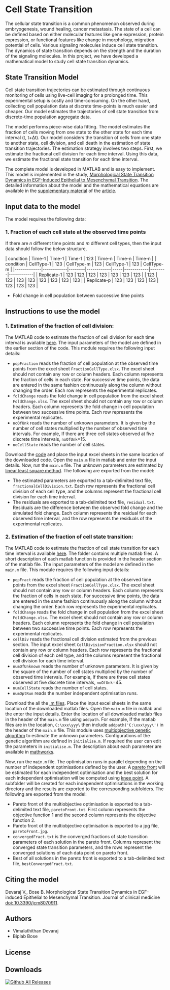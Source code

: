 # Cell State Transition
The cellular state transition is a common phenomenon observed during embryogenesis, wound healing, cancer metastasis. The state of a cell can be defined based on either molecular features like gene expression, protein expression, or functional features like change in morphology, migration potential of cells. Various signaling molecules induce cell state transition. The dynamics of state transition depends on the strength and the duration of the signaling molecules. In this project, we have developed a mathematical model to study cell state transition dynamics.

## State Transition Model
Cell state transition trajectories can be estimated through continuous monitoring of cells using live-cell imaging for a prolonged time. This experimental setup is costly and time-consuming. On the other hand, collecting cell population data at discrete time-points is much easier and cheaper. Our model estimates the trajectories of cell state transition from discrete-time population aggregate data.

The model performs piece-wise data fitting. The model estimates the fraction of cells moving from one state to the other state for each time interval (t, t+&#916;t). Our model considers the transition of cells from one state to another state, cell division, and cell death in the estimation of state transition trajectories. The estimation strategy involves two steps. First, we estimate the fractional cell division for each time interval. Using this data, we estimate the fractional state transition for each time interval.

The complete model is developed in MATLAB and is easy to implement. This model is implemented in the study, [Morphological State Transition Dynamics in EGF-Induced Epithelial to Mesenchymal Transition](https://www.mdpi.com/2077-0383/8/7/911/htm). The detailed information about the model and the mathematical equations are available in the [supplementary material](https://www.mdpi.com/2077-0383/8/7/911#supplementary) of the [article](https://www.mdpi.com/2077-0383/8/7/911).

## Input data to the model
The model requires the following data:

### 1. Fraction of each cell state at the observed time points

   If there are _n_ different time points and _m_ different cell types, then the input data should follow the below structure,

|  condition  |   Time-1   | Time-1 |   Time-1   | 123 |   Time-n   | Time-n |   Time-n   |
|  condition  | CellType-1 |  123   | CellType-m | 123 | CellType-1 |  123   | CellType-m |
|-------------|------------|--------|------------|-----|------------|--------|------------|
| Replicate-1 | 123        | 123    | 123        | 123 | 123        | 123    | 123        |
| 123         | 123        | 123    | 123        | 123 | 123        | 123    | 123        |
| Replicate-p | 123        | 123    | 123        | 123 | 123        | 123    | 123        |

   * Fold change in cell population between successive time points

## Instructions to use the model
### 1. Estimation of the fraction of cell division:
The MATLAB code to estimate the fraction of cell division for each time interval is available [here](FractionalCellDivisionEstimationCode/main.m). The input parameters of the model are defined in the earlier section of the code. This module requires the following input details:

   * `popFraction` reads the fraction of cell population at the observed time points from the excel sheet `FractionCellType.xlsx`. The excel sheet should not contain any row or column headers. Each column represents the fraction of cells in each state. For successive time points, the data are entered in the same fashion continuously along the column without changing the order. Each row represents the experimental replicates.
   * `foldChange` reads the fold change in cell population from the excel sheet `FoldChange.xlsx`. The excel sheet should not contain any row or column headers. Each column represents the fold change in cell population between two successive time points. Each row represents the experimental replicates.
   * `noOfUnk` reads the number of unknown parameters. It is given by the number of cell states multiplied by the number of observed time intervals. For example, If there are three cell states observed at five discrete time intervals, `noOfUnk`=15.
   * `noCellState` reads the number of cell states.

Download the [code](FractionalCellDivisionEstimationCode/main.m) and place the input excel sheets in the same location of the downloaded code. Open the `main.m` file in matlab and enter the input details. Now, run the `main.m` file. The unknown parameters are estimated by [linear least square method](https://in.mathworks.com/help/optim/ug/lsqlin.html). The following are exported from the model:

   * The estimated parameters are exported to a tab-delimited text file, `fractionalCellDivision.txt`. Each row represents the fractional cell division of each cell type, and the columns represent the fractional cell division for each time interval.
   * The residuals are exported to a tab-delimited text file, `residual.txt`. Residuals are the difference between the observed fold change and the simulated fold change. Each column represents the residual for each observed time interval, and the row represents the residuals of the experimental replicates.

### 2. Estimation of the fraction of cell state transition:
The MATLAB code to estimate the fraction of cell state transition for each time interval is available [here](FractionalStateTransitionEstimationCode/). The folder contains multiple matlab files. A short description of each matlab function is provided in the header section of the matlab file. The input parameters of the model are defined in the `main.m` file. This module requires the following input details:

   * `popFract` reads the fraction of cell population at the observed time points from the excel sheet `FractionCellType.xlsx`. The excel sheet should not contain any row or column headers. Each column represents the fraction of cells in each state. For successive time points, the data are entered in the same fashion continuously along the column without changing the order. Each row represents the experimental replicates.
   * `foldChange` reads the fold change in cell population from the excel sheet `FoldChange.xlsx`. The excel sheet should not contain any row or column headers. Each column represents the fold change in cell population between two successive time points. Each row represents the experimental replicates.
   * `cellDiv` reads the fractional cell division estimated from the previous section. The input excel sheet `CellDivisionFraction.xlsx` should not contain any row or column headers. Each row represents the fractional cell division of each cell type, and the columns represent the fractional cell division for each time interval.
   * `numOfUnknown` reads the number of unknown parameters. It is given by the square of the number of cell states multiplied by the number of observed time intervals. For example, If there are three cell states observed at five discrete time intervals, `noOfUnk`=45.
   * `numCellState` reads the number of cell states.
   * `numOptRun` reads the number independent optimisation runs.

Download the all the [.m files](FractionalStateTransitionEstimationCode/). Place the input excel sheets in the same location of the downloaded matlab files. Open the `main.m` file in matlab and the enter the input details. Enter the location of all downloaded matlab files in the header of the `main.m` file using `addpath`. For example, If the matlab files are in the location, `C:\xxx\yyy\` then include `addpath('C:\xxx\yyy\')` in the header of the `main.m` file. This module uses [multiobjective genetic algorithm](https://in.mathworks.com/help/gads/gamultiobj.html) to estimate the unknown parameters. Configurations of the genetic algorithm are defined in `initialise.m`. If required the user can edit the parameters in `initialise.m`. The description about each parameter are available in [mathworks](https://in.mathworks.com/help/gads/gamultiobj.html). 

Now, run the `main.m` file. The optimisation runs in parallel depending on the number of independent optimisations defined by the user. A [pareto front](https://in.mathworks.com/help/gads/examples/performing-a-multiobjective-optimization-using-the-genetic-algorithm.html) will be estimated for each independent optimisation and the best solution for each independent optimisation will be computed using [knee point](https://in.mathworks.com/matlabcentral/fileexchange/35094-knee-point). A subfolder will be created for each independent optimisations in the working directory and the results are exported to the corresponding subfolders. The following are exported from the model:

   * Pareto front of the multiobjective optimisation is exported to a tab-delimited text file, `paretoFront.txt`. First column represents the objective function 1 and the second column represents the objective function 2.
   * Pareto front of the multiobjective optimisation is exported to a jpg file, `paretoFront.jpg`.
   * `convergedFract.txt` is the converged fractions of state transition parameters of each solution in the pareto front. Columns represent the converged state transition parameters, and the rows represent the converged solutions of each data point on pareto front.
   * Best of all solutions in the pareto front is exported to a tab-delimited text file, `bestConvergedFract.txt`.

## Citing the model

Devaraj V., Bose B. Morphological State Transition Dynamics in EGF-induced Epithelial to Mesenchymal Transition. Journal of clinical medicine [doi: 10.3390/jcm8070911](https://www.mdpi.com/2077-0383/8/7/911).

## Authors

   * Vimalathithan Devaraj
   * Biplab Bose

## License

## Downloads

[![Github All Releases](https://img.shields.io/github/downloads/git@github.com:biplabbose/StateTransition.git/total.svg)]()